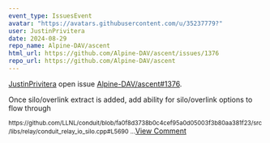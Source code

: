 ```yaml
---
event_type: IssuesEvent
avatar: "https://avatars.githubusercontent.com/u/35237779?"
user: JustinPrivitera
date: 2024-08-29
repo_name: Alpine-DAV/ascent
html_url: https://github.com/Alpine-DAV/ascent/issues/1376
repo_url: https://github.com/Alpine-DAV/ascent
---
```


<a href='https://github.com/JustinPrivitera' target='_blank'>JustinPrivitera</a> open issue <a href='https://github.com/Alpine-DAV/ascent/issues/1376' target='_blank'>Alpine-DAV/ascent#1376</a>.

<p>Once silo/overlink extract is added, add ability for silo/overlink options to flow through</p><small>https://github.com/LLNL/conduit/blob/fa0f8d3738b0c4cef95a0d05003f3b80aa381f23/src/libs/relay/conduit_relay_io_silo.cpp#L5690...</small><a href='https://github.com/Alpine-DAV/ascent/issues/1376' target='_blank'>View Comment</a>